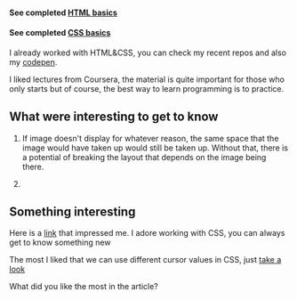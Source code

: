 
#### See completed [HTML basics](./screenshots/html1.png)

#### See completed [CSS basics](./screenshots/css1.png)

I already worked with HTML&CSS, you can check my recent repos and also my [codepen](https://codepen.io/ksalpern/). 

I liked lectures from Coursera, the material is quite important for those who only starts but of course, the best way to learn programming is to practice.

## What were interesting to get to know

1. If image doesn't display for whatever reason, the same space that the image would have taken up would still be taken up. Without that, there is a potential of breaking the layout that depends on the image being there.

2. 

## Something interesting

Here is a [link](https://livecodestream.dev/post/8-cool-css-tips-tricks-to-impress/) that impressed me. I adore working with CSS, you can always get to know something new

The most I liked that we can use different cursor values in CSS, just [take a look](https://livecodestream.dev/post/8-cool-css-tips-tricks-to-impress/#cursors)

What did you like the most in the article?